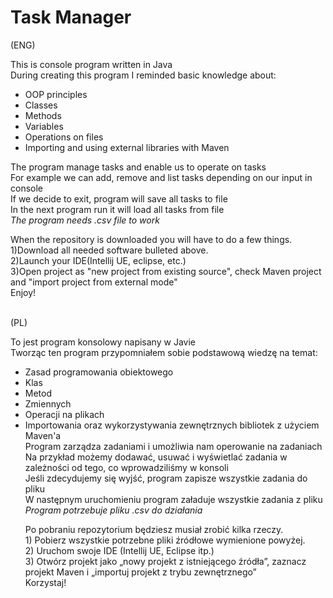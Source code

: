 # Task Manager 
(ENG) </br>
<p> This is console program written in Java  </br>
During creating this program I reminded basic knowledge about: 
<ul> 
<li>OOP principles </li> 
<li>Classes</li>
<li>Methods</li> 
<li>Variables</li> 
<li>Operations on files</li> 
<li>Importing and using external libraries with Maven</li> 
</ul>
The program manage tasks and enable us to operate on tasks </br> 
For example we can add, remove and list tasks depending on our input in console</br>
If we decide to exit, program will save all tasks to file <br>
In the next program run it will load all tasks from file <br>
<i>The program needs .csv file to work</i></p>
<p>When the repository is downloaded you will have to do a few things.</br>
1)Download all needed software bulleted above. </br>
2)Launch your IDE(Intellij UE, eclipse, etc.) </br>
3)Open project as "new project from existing source", check Maven project and "import project from external mode"</br>
Enjoy!</p> 
</br>
(PL) </br>
<p> To jest program konsolowy napisany w Javie  </br>
Tworząc ten program przypomniałem sobie podstawową wiedzę na temat:
<ul> 
<li>Zasad programowania obiektowego</li> 
<li>Klas</li>
<li>Metod</li> 
<li>Zmiennych</li> 
<li>Operacji na plikach</li> 
<li>Importowania oraz wykorzystywania zewnętrznych bibliotek z użyciem Maven'a</li
</ul>
Program zarządza zadaniami i umożliwia nam operowanie na zadaniach </br> 
Na przykład możemy dodawać, usuwać i wyświetlać zadania w zależności od tego, co wprowadziliśmy w konsoli</br>
Jeśli zdecydujemy się wyjść, program zapisze wszystkie zadania do pliku <br>
W następnym uruchomieniu program załaduje wszystkie zadania z pliku<br>
<i>Program potrzebuje pliku .csv do działania</i></p>
<p>Po pobraniu repozytorium będziesz musiał zrobić kilka rzeczy.</br>
1) Pobierz wszystkie potrzebne pliki źródłowe wymienione powyżej. </br>
2) Uruchom swoje IDE (Intellij UE, Eclipse itp.) </br>
3) Otwórz projekt jako „nowy projekt z istniejącego źródła”, zaznacz projekt Maven i „importuj projekt z trybu zewnętrznego”</br>
Korzystaj!</p>
